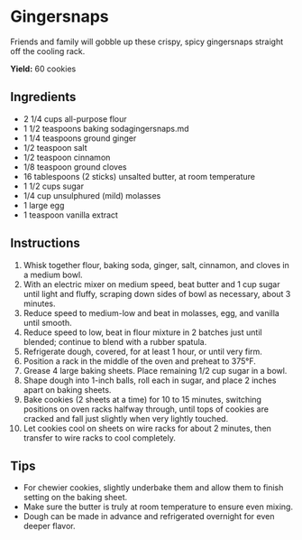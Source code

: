 # Gingersnaps

Friends and family will gobble up these crispy, spicy gingersnaps straight off the cooling rack.

**Yield:** 60 cookies

## Ingredients

- 2 1/4 cups all-purpose flour
- 1 1/2 teaspoons baking sodagingersnaps.md
- 1 1/4 teaspoons ground ginger
- 1/2 teaspoon salt
- 1/2 teaspoon cinnamon
- 1/8 teaspoon ground cloves
- 16 tablespoons (2 sticks) unsalted butter, at room temperature
- 1 1/2 cups sugar
- 1/4 cup unsulphured (mild) molasses
- 1 large egg
- 1 teaspoon vanilla extract

## Instructions

1. Whisk together flour, baking soda, ginger, salt, cinnamon, and cloves in a medium bowl.
2. With an electric mixer on medium speed, beat butter and 1 cup sugar until light and fluffy, scraping down sides of bowl as necessary, about 3 minutes.
3. Reduce speed to medium-low and beat in molasses, egg, and vanilla until smooth.
4. Reduce speed to low, beat in flour mixture in 2 batches just until blended; continue to blend with a rubber spatula.
5. Refrigerate dough, covered, for at least 1 hour, or until very firm.
6. Position a rack in the middle of the oven and preheat to 375°F.
7. Grease 4 large baking sheets. Place remaining 1/2 cup sugar in a bowl.
8. Shape dough into 1-inch balls, roll each in sugar, and place 2 inches apart on baking sheets.
9. Bake cookies (2 sheets at a time) for 10 to 15 minutes, switching positions on oven racks halfway through, until tops of cookies are cracked and fall just slightly when very lightly touched.
10. Let cookies cool on sheets on wire racks for about 2 minutes, then transfer to wire racks to cool completely.

## Tips

- For chewier cookies, slightly underbake them and allow them to finish setting on the baking sheet.
- Make sure the butter is truly at room temperature to ensure even mixing.
- Dough can be made in advance and refrigerated overnight for even deeper flavor.
